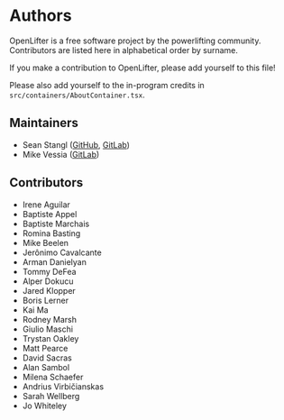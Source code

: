 # Authors

OpenLifter is a free software project by the powerlifting community. Contributors are listed here in alphabetical order by surname.

If you make a contribution to OpenLifter, please add yourself to this file!

Please also add yourself to the in-program credits in `src/containers/AboutContainer.tsx`.

## Maintainers

* Sean Stangl ([GitHub](https://github.com/sstangl/), [GitLab](https://gitlab.com/sstangl))
* Mike Vessia ([GitLab](https://gitlab.com/michaelvessia))

## Contributors

* Irene Aguilar
* Baptiste Appel
* Baptiste Marchais
* Romina Basting
* Mike Beelen
* Jerônimo Cavalcante
* Arman Danielyan
* Tommy DeFea
* Alper Dokucu
* Jared Klopper
* Boris Lerner
* Kai Ma
* Rodney Marsh
* Giulio Maschi
* Trystan Oakley
* Matt Pearce
* David Sacras
* Alan Sambol
* Milena Schaefer
* Andrius Virbičianskas
* Sarah Wellberg
* Jo Whiteley
